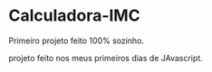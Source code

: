 # Calculadora-IMC

Primeiro projeto feito 100% sozinho.

projeto feito nos meus primeiros dias de JAvascript.
